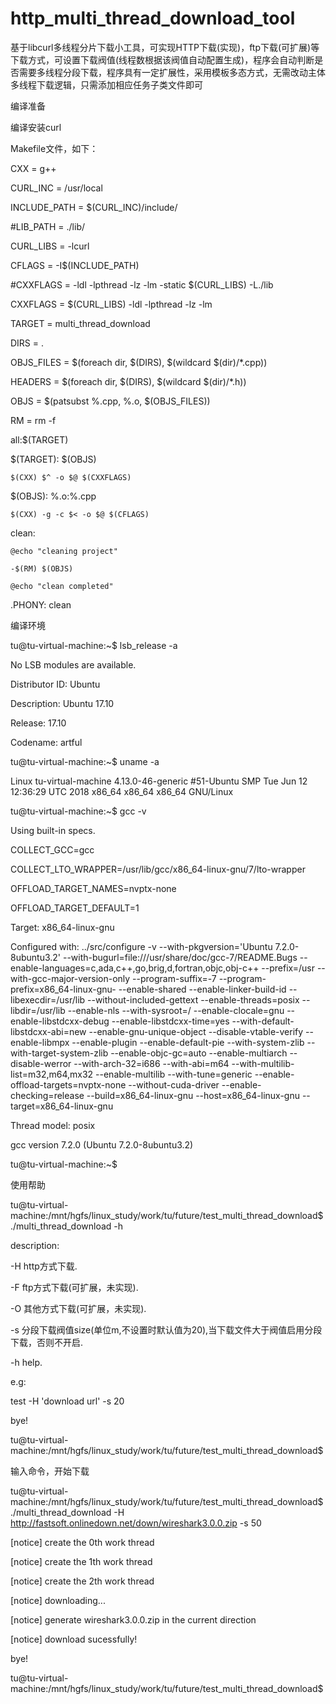 # http_multi_thread_download_tool
基于libcurl多线程分片下载小工具，可实现HTTP下载(实现)，ftp下载(可扩展)等下载方式，可设置下载阀值(线程数根据该阀值自动配置生成)，程序会自动判断是否需要多线程分段下载，程序具有一定扩展性，采用模板多态方式，无需改动主体多线程下载逻辑，只需添加相应任务子类文件即可

编译准备

编译安装curl

Makefile文件，如下：

CXX = g++

CURL_INC = /usr/local

INCLUDE_PATH = $(CURL_INC)/include/

#LIB_PATH = ./lib/

CURL_LIBS = -lcurl

CFLAGS = -I$(INCLUDE_PATH) 

#CXXFLAGS = -ldl -lpthread -lz -lm -static $(CURL_LIBS) -L./lib 

CXXFLAGS = $(CURL_LIBS) -ldl -lpthread -lz -lm   

TARGET = multi_thread_download

DIRS = .

OBJS_FILES = $(foreach dir, $(DIRS), $(wildcard $(dir)/*.cpp))

HEADERS = $(foreach dir, $(DIRS), $(wildcard $(dir)/*.h))

OBJS = $(patsubst %.cpp, %.o, $(OBJS_FILES))

RM = rm -f

all:$(TARGET)

$(TARGET): $(OBJS)

	$(CXX) $^ -o $@ $(CXXFLAGS)

$(OBJS): %.o:%.cpp

	$(CXX) -g -c $< -o $@ $(CFLAGS) 

clean:

	@echo "cleaning project"
	
	-$(RM) $(OBJS)
	
	@echo "clean completed"
	
.PHONY: clean 

编译环境

tu@tu-virtual-machine:~$ lsb_release -a

No LSB modules are available.

Distributor ID:	Ubuntu

Description:	Ubuntu 17.10

Release:	17.10

Codename:	artful

tu@tu-virtual-machine:~$ uname -a

Linux tu-virtual-machine 4.13.0-46-generic #51-Ubuntu SMP Tue Jun 12 12:36:29 UTC 2018 x86_64 x86_64 x86_64 GNU/Linux

tu@tu-virtual-machine:~$ gcc -v

Using built-in specs.

COLLECT_GCC=gcc

COLLECT_LTO_WRAPPER=/usr/lib/gcc/x86_64-linux-gnu/7/lto-wrapper

OFFLOAD_TARGET_NAMES=nvptx-none

OFFLOAD_TARGET_DEFAULT=1

Target: x86_64-linux-gnu

Configured with: ../src/configure -v --with-pkgversion='Ubuntu 7.2.0-8ubuntu3.2' --with-bugurl=file:///usr/share/doc/gcc-7/README.Bugs --enable-languages=c,ada,c++,go,brig,d,fortran,objc,obj-c++ --prefix=/usr --with-gcc-major-version-only --program-suffix=-7 --program-prefix=x86_64-linux-gnu- --enable-shared --enable-linker-build-id --libexecdir=/usr/lib --without-included-gettext --enable-threads=posix --libdir=/usr/lib --enable-nls --with-sysroot=/ --enable-clocale=gnu --enable-libstdcxx-debug --enable-libstdcxx-time=yes --with-default-libstdcxx-abi=new --enable-gnu-unique-object --disable-vtable-verify --enable-libmpx --enable-plugin --enable-default-pie --with-system-zlib --with-target-system-zlib --enable-objc-gc=auto --enable-multiarch --disable-werror --with-arch-32=i686 --with-abi=m64 --with-multilib-list=m32,m64,mx32 --enable-multilib --with-tune=generic --enable-offload-targets=nvptx-none --without-cuda-driver --enable-checking=release --build=x86_64-linux-gnu --host=x86_64-linux-gnu --target=x86_64-linux-gnu

Thread model: posix

gcc version 7.2.0 (Ubuntu 7.2.0-8ubuntu3.2) 

tu@tu-virtual-machine:~$ 

使用帮助

tu@tu-virtual-machine:/mnt/hgfs/linux_study/work/tu/future/test_multi_thread_download$ ./multi_thread_download -h

description:

-H http方式下载.

-F ftp方式下载(可扩展，未实现).

-O 其他方式下载(可扩展，未实现).

-s 分段下载阀值size(单位m,不设置时默认值为20),当下载文件大于阀值启用分段下载，否则不开启.

-h help.

e.g:

test -H 'download url' -s 20

bye!

tu@tu-virtual-machine:/mnt/hgfs/linux_study/work/tu/future/test_multi_thread_download$ 

输入命令，开始下载

tu@tu-virtual-machine:/mnt/hgfs/linux_study/work/tu/future/test_multi_thread_download$ ./multi_thread_download -H http://fastsoft.onlinedown.net/down/wireshark3.0.0.zip -s 50

[notice] create the 0th work thread

[notice] create the 1th work thread

[notice] create the 2th work thread

[notice] downloading...

[notice] generate wireshark3.0.0.zip in the current direction

[notice] download sucessfully!

bye!

tu@tu-virtual-machine:/mnt/hgfs/linux_study/work/tu/future/test_multi_thread_download$

